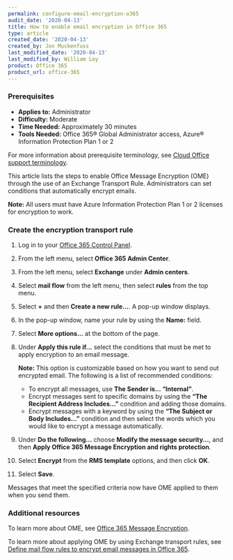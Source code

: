 ```yaml
---
permalink: configure-email-encryption-o365
audit_date: '2020-04-13'
title: How to enable email encryption in Office 365
type: article
created_date: '2020-04-13'
created_by: Jon Muckenfuss
last_modified_date: '2020-04-13'
last_modified_by: William Loy
product: Office 365
product_url: office-365
---
```


### Prerequisites

- **Applies to:** Administrator
- **Difficulty:** Moderate
- **Time Needed:** Approximately 30 minutes
- **Tools Needed:** Office 365&reg; Global Administrator access, Azure&reg; Information Protection Plan 1 or 2

For more information about prerequisite terminology, see [Cloud Office support terminology](/support/how-to/cloud-office-support-terminology).

This article lists the steps to enable Office Message Encryption (OME) through the use of an Exchange Transport Rule. Administrators can set conditions that automatically encrypt emails.

**Note:** All users must have Azure Information Protection Plan 1 or 2 licenses for encryption to work.

### Create the encryption transport rule

1.	Log in to your [Office 365 Control Panel](https://manage365.rackspace.com).

2.	From the left menu, select **Office 365 Admin Center**.

3.	From the left menu, select **Exchange** under **Admin centers**.

4.	Select **mail flow** from the left menu, then select **rules** from the top menu.

5.	Select **+** and then **Create a new rule...**. A pop-up window displays.

6.  In the pop-up window, name your rule by using the **Name:** field.

7.  Select **More options...** at the bottom of the page.

8.  Under **Apply this rule if...** select the conditions that must be met to apply encryption to an email message.

    **Note:** This option is customizable based on how you want to send out encrypted email. The following is a list of recommended conditions:

    -	To encrypt all messages, use **The Sender is… “Internal”**.
    -	Encrypt messages sent to specific domains by using the  **“The Recipient Address Includes…”** condition and adding those domains.
    -	Encrypt messages with a keyword by using the **“The Subject or Body Includes…”** condition and then select the words which you would like to encrypt a message automatically.

9.  Under **Do the following...** choose **Modify the message security...**, and then **Apply Office 365 Message Encryption and rights protection**.

10.  Select **Encrypt** from the **RMS template** options, and then click **OK**.

11.  Select **Save**.

Messages that meet the specified criteria now have OME applied to them when you send them.

### Additional resources

To learn more about OME, see [Office 365 Message Encryption](https://docs.microsoft.com/en-us/microsoft-365/compliance/ome?view=o365-worldwide).

To learn more about applying OME by using Exchange transport rules, see [Define mail flow rules to encrypt email messages in Office 365](https://docs.microsoft.com/en-us/microsoft-365/compliance/define-mail-flow-rules-to-encrypt-email?view=o365-worldwide).

